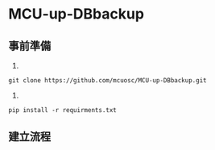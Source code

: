 # MCU-up-DBbackup

事前準備
---
1.
```
git clone https://github.com/mcuosc/MCU-up-DBbackup.git
```
1.
```
pip install -r requirments.txt
```

建立流程
---


